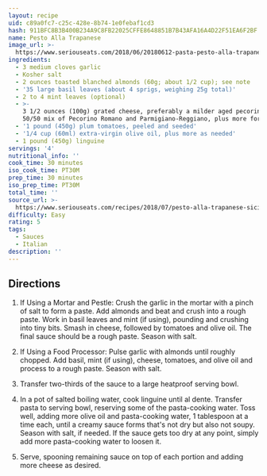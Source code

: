 ```yaml
---
layout: recipe
uid: c89a0fc7-c25c-428e-8b74-1e0febaf1cd3
hash: 911BFC8B3B400B234A9C8FB22025CFFE8648851B7B43AFA16A4D22F51EA6F2BF
name: Pesto Alla Trapanese
image_url: >-
  https://www.seriouseats.com/2018/06/20180612-pasta-pesto-alla-trapanese-vicky-wasik-19-750x563.jpg
ingredients:
  - 3 medium cloves garlic
  - Kosher salt
  - 2 ounces toasted blanched almonds (60g; about 1/2 cup); see note
  - '35 large basil leaves (about 4 sprigs, weighing 25g total)'
  - 2 to 4 mint leaves (optional)
  - >-
    3 1/2 ounces (100g) grated cheese, preferably a milder aged pecorino or a
    50/50 mix of Pecorino Romano and Parmigiano-Reggiano, plus more for serving
  - '1 pound (450g) plum tomatoes, peeled and seeded'
  - '1/4 cup (60ml) extra-virgin olive oil, plus more as needed'
  - 1 pound (450g) linguine
servings: '4'
nutritional_info: ''
cook_time: 30 minutes
iso_cook_time: PT30M
prep_time: 30 minutes
iso_prep_time: PT30M
total_time: ''
source_url: >-
  https://www.seriouseats.com/recipes/2018/07/pesto-alla-trapanese-sicilian-pesto-with-almonds-and-tomatoes.html
difficulty: Easy
rating: 5
tags:
  - Sauces
  - Italian
description: ''
---
```

## Directions

1. If Using a Mortar and Pestle: Crush the garlic in the mortar with a pinch of salt to form a paste. Add almonds and beat and crush into a rough paste. Work in basil leaves and mint (if using), pounding and crushing into tiny bits. Smash in cheese, followed by tomatoes and olive oil. The final sauce should be a rough paste. Season with salt.

2. If Using a Food Processor: Pulse garlic with almonds until roughly chopped. Add basil, mint (if using), cheese, tomatoes, and olive oil and process to a rough paste. Season with salt.

3. Transfer two-thirds of the sauce to a large heatproof serving bowl.

4. In a pot of salted boiling water, cook linguine until al dente. Transfer pasta to serving bowl, reserving some of the pasta-cooking water. Toss well, adding more olive oil and pasta-cooking water, 1 tablespoon at a time each, until a creamy sauce forms that's not dry but also not soupy. Season with salt, if needed. If the sauce gets too dry at any point, simply add more pasta-cooking water to loosen it.

5. Serve, spooning remaining sauce on top of each portion and adding more cheese as desired.
